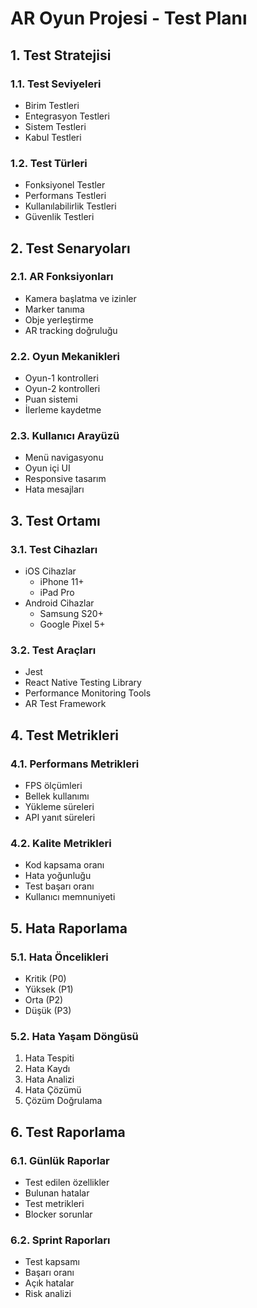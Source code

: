 # AR Oyun Projesi - Test Planı

## 1. Test Stratejisi

### 1.1. Test Seviyeleri
- Birim Testleri
- Entegrasyon Testleri
- Sistem Testleri
- Kabul Testleri

### 1.2. Test Türleri
- Fonksiyonel Testler
- Performans Testleri
- Kullanılabilirlik Testleri
- Güvenlik Testleri

## 2. Test Senaryoları

### 2.1. AR Fonksiyonları
- Kamera başlatma ve izinler
- Marker tanıma
- Obje yerleştirme
- AR tracking doğruluğu

### 2.2. Oyun Mekanikleri
- Oyun-1 kontrolleri
- Oyun-2 kontrolleri
- Puan sistemi
- İlerleme kaydetme

### 2.3. Kullanıcı Arayüzü
- Menü navigasyonu
- Oyun içi UI
- Responsive tasarım
- Hata mesajları

## 3. Test Ortamı

### 3.1. Test Cihazları
- iOS Cihazlar
  - iPhone 11+
  - iPad Pro
- Android Cihazlar
  - Samsung S20+
  - Google Pixel 5+

### 3.2. Test Araçları
- Jest
- React Native Testing Library
- Performance Monitoring Tools
- AR Test Framework

## 4. Test Metrikleri

### 4.1. Performans Metrikleri
- FPS ölçümleri
- Bellek kullanımı
- Yükleme süreleri
- API yanıt süreleri

### 4.2. Kalite Metrikleri
- Kod kapsama oranı
- Hata yoğunluğu
- Test başarı oranı
- Kullanıcı memnuniyeti

## 5. Hata Raporlama

### 5.1. Hata Öncelikleri
- Kritik (P0)
- Yüksek (P1)
- Orta (P2)
- Düşük (P3)

### 5.2. Hata Yaşam Döngüsü
1. Hata Tespiti
2. Hata Kaydı
3. Hata Analizi
4. Hata Çözümü
5. Çözüm Doğrulama

## 6. Test Raporlama

### 6.1. Günlük Raporlar
- Test edilen özellikler
- Bulunan hatalar
- Test metrikleri
- Blocker sorunlar

### 6.2. Sprint Raporları
- Test kapsamı
- Başarı oranı
- Açık hatalar
- Risk analizi
